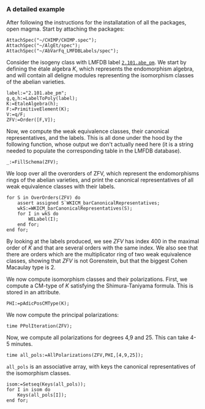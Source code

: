 ### A detailed example
After following the instructions for the installatation of all the packages, open magma.
Start by attaching the packages:
```
AttachSpec("~/CHIMP/CHIMP.spec");
AttachSpec("~/AlgEt/spec");
AttachSpec("~/AbVarFq_LMFDBLabels/spec");
```
Consider the isogeny class with LMFDB label [`2.101.abe_pm`](https://abvar.lmfdb.xyz/Variety/Abelian/Fq/2/101/abe_pm). We start by defining the étale algebra $K$, which represents the endomorphism algebra, and will contain all deligne modules representing the isomorphism classes of the abelian varieties.
```
label:="2.101.abe_pm";
g,q,h:=LabelToPoly(label);
K:=EtaleAlgebra(h);
F:=PrimitiveElement(K);
V:=q/F;
ZFV:=Order([F,V]);
```
Now, we compute the weak equivalence classes, their canonical representatives, and the labels.
This is all done under the hood by the following function, whose output we don't actually need here (it is a string needed to populate the corresponding table in the LMFDB database).
```
_:=FillSchema(ZFV);
```
We loop over all the overorders of ZFV, which represent the endomorphisms rings of the abelian varieties, and print the canonical representatives of all weak equivalence classes with their labels.
```
for S in OverOrders(ZFV) do
    assert assigned S`WKICM_barCanonicalRepresentatives;
    wkS:=WKICM_barCanonicalRepresentatives(S);
    for I in wkS do
        WELabel(I);
    end for;
end for;
```
By looking at the labels produced, we see $ZFV$ has index $400$ in the maximal order of $K$ and that are several orders with the same index.
We also see that there are orders which are the multiplicator ring of two weak equivalence classes, showing that $ZFV$ is not Gorenstein, but that the biggest Cohen Macaulay type is $2$.

We now compute isomorphism classes and their polarizations.
First, we compute a CM-type of $K$ satisfying the Shimura-Taniyama formula. This is stored in an attribute.
```
PHI:=pAdicPosCMType(K);
```

We now compute the principal polarizations:
```
time PPolIteration(ZFV);
```



Now, we compute all polarizations for degrees 4,9 and 25. This can take 4-5 minutes.
```
time all_pols:=AllPolarizations(ZFV,PHI,[4,9,25]);
```

`all_pols` is an associative array, with keys the canonical representatives of the isomorphism classes.
```
isom:=Setseq(Keys(all_pols));
for I in isom do 
    Keys(all_pols[I]); 
end for;
```


